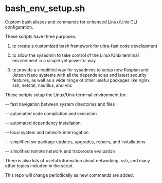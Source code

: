 # bash_env_setup.sh
Custom bash aliases and commands for enhanced Linux/Unix CLI configuration.

These scripts have three purposes:

1. to create a customized bash framework for ultra-fast code development

2. to allow the sysadmin to take control of the Linux/Unix terminal environment in a simple yet powerful way

3. to provide a simplified way for sysadmins to setup new Raspian and Jetson Nano systems with all the dependencies and latest security features, as well as a wide range of other useful packages like nginx, ssh, netstat, nautilus, and vnc

These scripts setup the Linux/Unix terminal environment for:

-- fast navigation between system directories and files

-- automated code compilation and execution

-- automated dependency installation

-- local system and network interrogation

-- simplified sw package updates, upgrades, repairs, and installations

-- simplified remote network and traceroute evaluation

There is also lots of useful information about networking, ssh, and many other topics included in the script.

This repo will change periodically as new commands are added.
